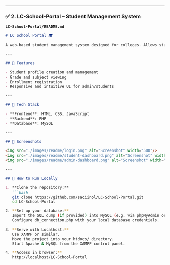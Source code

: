 
---

### ✅ **2. LC-School-Portal – Student Management System**

**`LC-School-Portal/README.md`**
```markdown
# LC School Portal 🎓

A web-based student management system designed for colleges. Allows students and admins to manage profiles, grades, subjects, and enrollment processes efficiently.

---

## 🧠 Features

- Student profile creation and management
- Grade and subject viewing
- Enrollment registration
- Responsive and intuitive UI for admin/students

---

## 🔧 Tech Stack

- **Frontend**: HTML, CSS, JavaScript
- **Backend**: PHP
- **Database**: MySQL

---

## 📸 Screenshots

<img src="./images/readme/login.png" alt="Screenshot" width="500"/>
<img src="./images/readme/student-dashboard.png" alt="Screenshot" width="500"/>
<img src="./images/readme/admin-dashboard.png" alt="Screenshot" width="500"/>

---

## 🚀 How to Run Locally

1. **Clone the repository:**
   ```bash
   git clone https://github.com/saciinol/LC-School-Portal.git
   cd LC-School-Portal

2. **Set up your database:**
   Import the SQL dump (if provided) into MySQL (e.g. via phpMyAdmin or CLI).
   Configure db_connection.php with your local database credentials.

3. **Serve with Localhost:**
   Use XAMPP or similar.
   Move the project into your htdocs/ directory.
   Start Apache & MySQL from the XAMPP control panel.

4. **Access in browser:**
   http://localhost/LC-School-Portal
